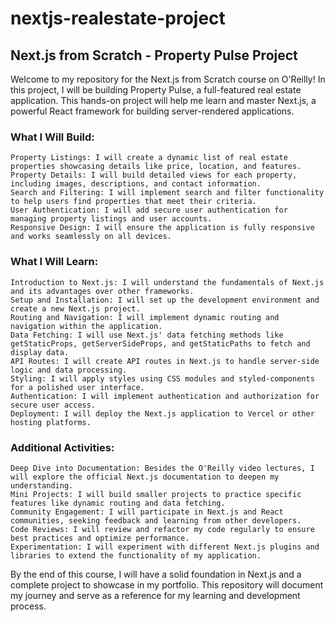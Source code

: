 # nextjs-realestate-project

## Next.js from Scratch - Property Pulse Project

Welcome to my repository for the Next.js from Scratch course on O'Reilly! In this project, I will be building Property Pulse, a full-featured real estate application. This hands-on project will help me learn and master Next.js, a powerful React framework for building server-rendered applications.
### What I Will Build:

    Property Listings: I will create a dynamic list of real estate properties showcasing details like price, location, and features.
    Property Details: I will build detailed views for each property, including images, descriptions, and contact information.
    Search and Filtering: I will implement search and filter functionality to help users find properties that meet their criteria.
    User Authentication: I will add secure user authentication for managing property listings and user accounts.
    Responsive Design: I will ensure the application is fully responsive and works seamlessly on all devices.

### What I Will Learn:

    Introduction to Next.js: I will understand the fundamentals of Next.js and its advantages over other frameworks.
    Setup and Installation: I will set up the development environment and create a new Next.js project.
    Routing and Navigation: I will implement dynamic routing and navigation within the application.
    Data Fetching: I will use Next.js' data fetching methods like getStaticProps, getServerSideProps, and getStaticPaths to fetch and display data.
    API Routes: I will create API routes in Next.js to handle server-side logic and data processing.
    Styling: I will apply styles using CSS modules and styled-components for a polished user interface.
    Authentication: I will implement authentication and authorization for secure user access.
    Deployment: I will deploy the Next.js application to Vercel or other hosting platforms.

### Additional Activities:

    Deep Dive into Documentation: Besides the O'Reilly video lectures, I will explore the official Next.js documentation to deepen my understanding.
    Mini Projects: I will build smaller projects to practice specific features like dynamic routing and data fetching.
    Community Engagement: I will participate in Next.js and React communities, seeking feedback and learning from other developers.
    Code Reviews: I will review and refactor my code regularly to ensure best practices and optimize performance.
    Experimentation: I will experiment with different Next.js plugins and libraries to extend the functionality of my application.

By the end of this course, I will have a solid foundation in Next.js and a complete project to showcase in my portfolio. This repository will document my journey and serve as a reference for my learning and development process.
